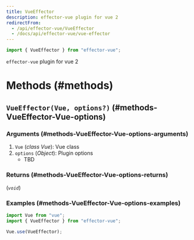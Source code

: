 ```yaml
---
title: VueEffector
description: effector-vue plugin for vue 2
redirectFrom:
  - /api/effector-vue/VueEffector
  - /docs/api/effector-vue/vue-effector
---
```


```ts
import { VueEffector } from "effector-vue";
```

`effector-vue` plugin for vue 2

# Methods (#methods)

## `VueEffector(Vue, options?)` (#methods-VueEffector-Vue-options)

### Arguments (#methods-VueEffector-Vue-options-arguments)

1. `Vue` (_class Vue_): Vue class
2. `options` (_Object_): Plugin options
   - TBD

### Returns (#methods-VueEffector-Vue-options-returns)

(_`void`_)

### Examples (#methods-VueEffector-Vue-options-examples)

```js
import Vue from "vue";
import { VueEffector } from "effector-vue";

Vue.use(VueEffector);
```
